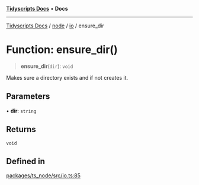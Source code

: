 [**Tidyscripts Docs**](../../../../../README.md) • **Docs**

***

[Tidyscripts Docs](../../../../../globals.md) / [node](../../../README.md) / [io](../README.md) / ensure\_dir

# Function: ensure\_dir()

> **ensure\_dir**(`dir`): `void`

Makes sure a directory exists and if not creates it.

## Parameters

• **dir**: `string`

## Returns

`void`

## Defined in

[packages/ts\_node/src/io.ts:85](https://github.com/sheunaluko/tidyscripts/blob/master/packages/ts_node/src/io.ts#L85)
